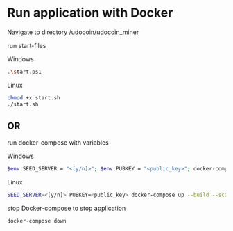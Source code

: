 # Run application with Docker

Navigate to directory /udocoin/udocoin_miner

run start-files

Windows
```sh
.\start.ps1
```

Linux
```sh
chmod +x start.sh
./start.sh
```

## OR

run docker-compose with variables

Windows
```sh
$env:SEED_SERVER = "<[y/n]>"; $env:PUBKEY = "<public_key>"; docker-compose up --build --scale app=1
```

Linux
```sh
SEED_SERVER=<[y/n]> PUBKEY=<public_key> docker-compose up --build --scale app=1
```

stop Docker-compose to stop application

```sh
docker-compose down
```

